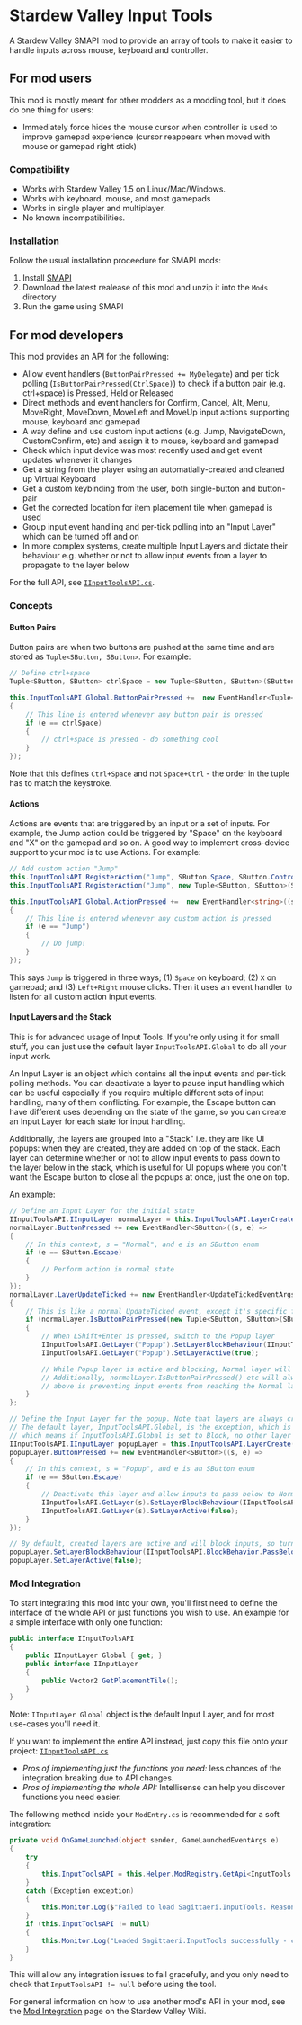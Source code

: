 ﻿# Stardew Valley Input Tools

A Stardew Valley SMAPI mod to provide an array of tools to make it easier to
handle inputs across mouse, keyboard and controller.

## For mod users

This mod is mostly meant for other modders as a modding tool, but it does do one
thing for users:

* Immediately force hides the mouse cursor when controller is used to improve
  gamepad experience (cursor reappears when moved with mouse or gamepad right stick)

### Compatibility

* Works with Stardew Valley 1.5 on Linux/Mac/Windows.
* Works with keyboard, mouse, and most gamepads
* Works in single player and multiplayer.
* No known incompatibilities.

### Installation

Follow the usual installation proceedure for SMAPI mods:
1. Install [SMAPI](https://smapi.io)
2. Download the latest realease of this mod and unzip it into the `Mods` directory
3. Run the game using SMAPI

## For mod developers

This mod provides an API for the following:
* Allow event handlers (`ButtonPairPressed += MyDelegate`) and per tick polling (`IsButtonPairPressed(CtrlSpace)`) to check if a button pair (e.g. ctrl+space) is Pressed, Held or Released
* Direct methods and event handlers for Confirm, Cancel, Alt, Menu, MoveRight, MoveDown, MoveLeft and MoveUp input actions supporting mouse, keyboard and gamepad
* A way define and use custom input actions (e.g. Jump, NavigateDown, CustomConfirm, etc) and assign it to mouse, keyboard and gamepad
* Check which input device was most recently used and get event updates whenever it changes
* Get a string from the player using an automatially-created and cleaned up Virtual Keyboard
* Get a custom keybinding from the user, both single-button and button-pair
* Get the corrected location for item placement tile when gamepad is used
* Group input event handling and per-tick polling into an "Input Layer" which can be turned off and on
* In more complex systems, create multiple Input Layers and dictate their behaviour e.g. whether or not to allow input events from a layer to propagate to the layer below

For the full API, see [`IInputToolsAPI.cs`](https://github.com/sagittaeri/StardewValleyMods/blob/main/InputTools/IInputToolsAPI.cs).

### Concepts
#### Button Pairs
Button pairs are when two buttons are pushed at the same time and are stored as `Tuple<SButton, SButton>`. For example:
```cs
// Define ctrl+space
Tuple<SButton, SButton> ctrlSpace = new Tuple<SButton, SButton>(SButton.LeftControl, SButton.Space);

this.InputToolsAPI.Global.ButtonPairPressed +=  new EventHandler<Tuple<SButton, SButton>>((s, e) =>
{
    // This line is entered whenever any button pair is pressed
    if (e == ctrlSpace)
    {
        // ctrl+space is pressed - do something cool
    }
});
```
Note that this defines `Ctrl+Space` and not `Space+Ctrl` - the order in the tuple has to match the keystroke.

#### Actions
Actions are events that are triggered by an input or a set of inputs. For example, the Jump action could be triggered by "Space" on the keyboard and "X" on the gamepad and so on. A good way to implement cross-device support to your mod is to use Actions. For example:
```cs
// Add custom action "Jump"
this.InputToolsAPI.RegisterAction("Jump", SButton.Space, SButton.ControllerX);
this.InputToolsAPI.RegisterAction("Jump", new Tuple<SButton, SButton>(SButton.MouseLeft, SButton.MouseRight));

this.InputToolsAPI.Global.ActionPressed +=  new EventHandler<string>((s, e) =>
{
    // This line is entered whenever any custom action is pressed
    if (e == "Jump")
    {
        // Do jump!
    }
});
```
This says `Jump` is triggered in three ways; (1) `Space` on keyboard; (2) `X` on gamepad; and (3) `Left+Right` mouse clicks. Then it uses an event handler to listen for all custom action input events.

#### Input Layers and the Stack
This is for advanced usage of Input Tools. If you're only using it for small stuff, you can just use the default layer `InputToolsAPI.Global` to do all your input work.

An Input Layer is an object which contains all the input events and per-tick polling methods. You can deactivate a layer to pause input handling which can be useful especially if you require multiple different sets of input handling, many of them conflicting. For example, the Escape button can have different uses depending on the state of the game, so you can create an Input Layer for each state for input handling.

Additionally, the layers are grouped into a "Stack" i.e. they are like UI popups: when they are created, they are added on top of the stack. Each layer can determine whether or not to allow input events to pass down to the layer below in the stack, which is useful for UI popups where you don't want the Escape button to close all the popups at once, just the one on top.

An example:

```cs
// Define an Input Layer for the initial state
IInputToolsAPI.IInputLayer normalLayer = this.InputToolsAPI.LayerCreate("Normal");
normalLayer.ButtonPressed += new EventHandler<SButton>((s, e) =>
{
    // In this context, s = "Normal", and e is an SButton enum
    if (e == SButton.Escape)
    {
        // Perform action in normal state
    }
});
normalLayer.LayerUpdateTicked += new EventHandler<UpdateTickedEventArgs>((s, e) =>
{
    // This is like a normal UpdateTicked event, except it's specific for this layer
    if (normalLayer.IsButtonPairPressed(new Tuple<SButton, SButton>(SButton.LeftShift, SButton.Enter)))
    {
        // When LShift+Enter is pressed, switch to the Popup layer
        IInputToolsAPI.GetLayer("Popup").SetLayerBlockBehaviour(IInputToolsAPI.BlockBehavior.Block);
        IInputToolsAPI.GetLayer("Popup").SetLayerActive(true);

        // While Popup layer is active and blocking, Normal layer will no longer receive button events
        // Additionally, normalLayer.IsButtonPairPressed() etc will always return false since the Popup layer
        // above is preventing input events from reaching the Normal layer
    }
};

// Define the Input Layer for the popup. Note that layers are always created on top of the stack.
// The default layer, InputToolsAPI.Global, is the exception, which is always above the entire stack,
// which means if InputToolsAPI.Global is set to Block, no other layer will receive input events
IInputToolsAPI.IInputLayer popupLayer = this.InputToolsAPI.LayerCreate("Popup");
popupLayer.ButtonPressed += new EventHandler<SButton>((s, e) =>
{
    // In this context, s = "Popup", and e is an SButton enum
    if (e == SButton.Escape)
    {
        // Deactivate this layer and allow inputs to pass below to Normal layer again
        IInputToolsAPI.GetLayer(s).SetLayerBlockBehaviour(IInputToolsAPI.BlockBehavior.PassBelow);
        IInputToolsAPI.GetLayer(s).SetLayerActive(false);
    }
});

// By default, created layers are active and will block inputs, so turn them off and allow inputs to pass down
popupLayer.SetLayerBlockBehaviour(IInputToolsAPI.BlockBehavior.PassBelow);
popupLayer.SetLayerActive(false);

```

### Mod Integration

To start integrating this mod into your own, you'll first need to define the interface of the whole API or just functions you wish to use. An example for a simple interface with only one function:
```cs
public interface IInputToolsAPI
{
    public IInputLayer Global { get; }
    public interface IInputLayer
    {
        public Vector2 GetPlacementTile();
    }
}
```
Note: `IInputLayer Global` object is the default Input Layer, and for most use-cases you'll need it.

If you want to implement the entire API instead, just copy this file onto your project: [`IInputToolsAPI.cs`](https://github.com/sagittaeri/StardewValleyMods/blob/main/InputTools/IInputToolsAPI.cs)

* *Pros of implementing just the functions you need:* less chances of the integration breaking due to API changes.
* *Pros of implementing the whole API:* Intellisense can help you discover functions you need easier.

The following method inside your `ModEntry.cs` is recommended for a soft integration:
```cs
private void OnGameLaunched(object sender, GameLaunchedEventArgs e)
{
    try
    {
        this.InputToolsAPI = this.Helper.ModRegistry.GetApi<InputTools.IInputToolsAPI>("Sagittaeri.InputTools");
    }
    catch (Exception exception)
    {
        this.Monitor.Log($"Failed to load Sagittaeri.InputTools. Reason: {exception.Message}", LogLevel.Error);
    }
    if (this.InputToolsAPI != null)
    {
        this.Monitor.Log("Loaded Sagittaeri.InputTools successfully - controller will be supported", LogLevel.Debug);
    }
}
```
This will allow any integration issues to fail gracefully, and you only need to check that `InputToolsAPI != null` before using the tool.

For general information on how to use another mod's API in your mod,
see the [Mod Integration](https://stardewvalleywiki.com/Modding:Modder_Guide/APIs/Integrations)
page on the Stardew Valley Wiki.
